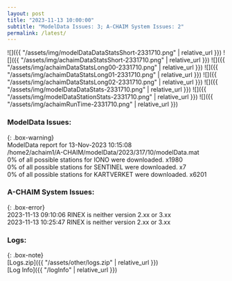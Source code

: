 ```yaml
---
layout: post
title: "2023-11-13 10:00:00"
subtitle: "ModelData Issues: 3; A-CHAIM System Issues: 2"
permalink: /latest/
---
```


![]({{ "/assets/img/modelDataDataStatsShort-2331710.png" | relative_url }})
![]({{ "/assets/img/achaimDataStatsShort-2331710.png" | relative_url }})
![]({{ "/assets/img/achaimDataStatsLong00-2331710.png" | relative_url }})
![]({{ "/assets/img/achaimDataStatsLong01-2331710.png" | relative_url }})
![]({{ "/assets/img/achaimDataStatsLong02-2331710.png" | relative_url }})
![]({{ "/assets/img/modelDataDataStats-2331710.png" | relative_url }})
![]({{ "/assets/img/modelDataStationStats-2331710.png" | relative_url }})
![]({{ "/assets/img/achaimRunTime-2331710.png" | relative_url }})


### ModelData Issues:  
  
{: .box-warning}  
 ModelData report for 13-Nov-2023 10:15:08   
 /home2/achaim1/A-CHAIM/modelData/2023/317/10/modelData.mat   
 0% of all possible stations for IONO were downloaded. x1980   
 0% of all possible stations for SENTINEL were downloaded. x7   
 0% of all possible stations for KARTVERKET were downloaded. x6201   
  
### A-CHAIM System Issues:  
  
{: .box-error}  
2023-11-13 09:10:06 RINEX is neither version 2.xx or 3.xx  
2023-11-13 10:25:47 RINEX is neither version 2.xx or 3.xx  

### Logs:  
  
{: .box-note}  
[Logs.zip]({{ "/assets/other/logs.zip" | relative_url }})  
[Log Info]({{ "/logInfo" | relative_url }})  
